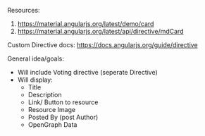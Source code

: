 Resources:
  1. https://material.angularjs.org/latest/demo/card
  2. https://material.angularjs.org/latest/api/directive/mdCard

Custom Directive docs: https://docs.angularjs.org/guide/directive

General idea/goals:
  - Will include Voting directive (seperate Directive)
  - Will display:
    - Title
    - Description
    - Link/ Button to resource
    - Resource Image
    - Posted By (post Author)
    - OpenGraph Data